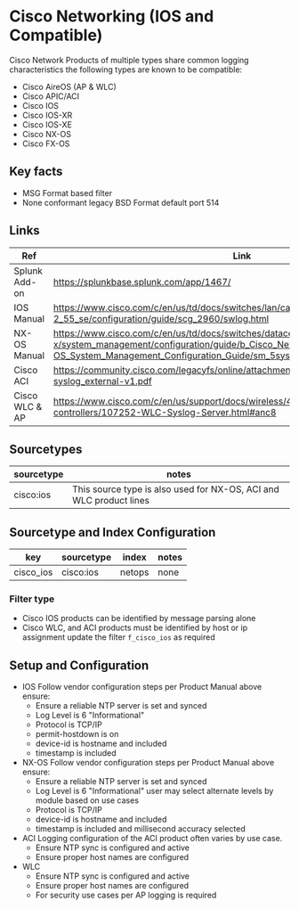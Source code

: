 # Cisco Networking (IOS and Compatible)

Cisco Network Products of multiple types share common logging characteristics the following types are known to be compatible:

* Cisco AireOS (AP & WLC)
* Cisco APIC/ACI
* Cisco IOS
* Cisco IOS-XR
* Cisco IOS-XE
* Cisco NX-OS
* Cisco FX-OS

## Key facts

* MSG Format based filter
* None conformant legacy BSD Format default port 514


## Links

| Ref            | Link                                                                                                    |
|----------------|---------------------------------------------------------------------------------------------------------|
| Splunk Add-on  | <https://splunkbase.splunk.com/app/1467/>                                                                 |
| IOS Manual     | <https://www.cisco.com/c/en/us/td/docs/switches/lan/catalyst2960/software/release/12-2_55_se/configuration/guide/scg_2960/swlog.html> |
| NX-OS Manual   | <https://www.cisco.com/c/en/us/td/docs/switches/datacenter/nexus9000/sw/6-x/system_management/configuration/guide/b_Cisco_Nexus_9000_Series_NX-OS_System_Management_Configuration_Guide/sm_5syslog.html>|
| Cisco ACI      | <https://community.cisco.com/legacyfs/online/attachments/document/technote-aci-syslog_external-v1.pdf> |
| Cisco WLC & AP | <https://www.cisco.com/c/en/us/support/docs/wireless/4100-series-wireless-lan-controllers/107252-WLC-Syslog-Server.html#anc8> |

## Sourcetypes

| sourcetype     | notes                                                                                                   |
|----------------|---------------------------------------------------------------------------------------------------------|
| cisco:ios      | This source type is also used for NX-OS, ACI and WLC product lines                                      |

## Sourcetype and Index Configuration

| key            | sourcetype     | index          | notes          |
|----------------|----------------|----------------|----------------|
| cisco_ios      | cisco:ios      | netops          | none          |

### Filter type

* Cisco IOS products can be identified by message parsing alone
* Cisco WLC, and ACI products must be identified by host or ip assignment update the filter `f_cisco_ios` as required

## Setup and Configuration

* IOS Follow vendor configuration steps per Product Manual above ensure:
  * Ensure a reliable NTP server is set and synced
  * Log Level is 6 "Informational"
  * Protocol is TCP/IP
  * permit-hostdown is on
  * device-id is hostname and included
  * timestamp is included
* NX-OS Follow vendor configuration steps per Product Manual above ensure:
  * Ensure a reliable NTP server is set and synced
  * Log Level is 6 "Informational" user may select alternate levels by module based on use cases
  * Protocol is TCP/IP
  * device-id is hostname and included
  * timestamp is included and millisecond accuracy selected
* ACI Logging configuration of the ACI product often varies by use case.
  * Ensure NTP sync is configured and active
  * Ensure proper host names are configured
* WLC
  * Ensure NTP sync is configured and active
  * Ensure proper host names are configured
  * For security use cases per AP logging is required

